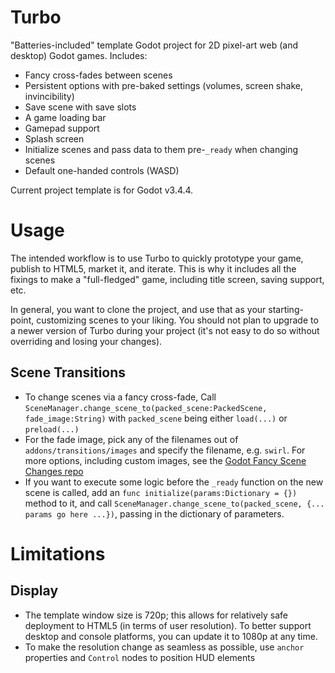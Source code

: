 # Turbo

"Batteries-included" template Godot project for 2D pixel-art web (and desktop) Godot games. Includes:

- Fancy cross-fades between scenes
- Persistent options with pre-baked settings (volumes, screen shake, invincibility)
- Save scene with save slots
- A game loading bar
- Gamepad support
- Splash screen
- Initialize scenes and pass data to them pre-`_ready` when changing scenes
- Default one-handed controls (WASD)

Current project template is for Godot v3.4.4.

# Usage

The intended workflow is to use Turbo to quickly prototype your game, publish to HTML5, market it, and iterate. This is why it includes all the fixings to make a "full-fledged" game, including title screen, saving support, etc.

In general, you want to clone the project, and use that as your starting-point, customizing scenes to your liking. You should not plan to upgrade to a newer version of Turbo during your project (it's not easy to do so without overriding and losing your changes).

## Scene Transitions

- To change scenes via a fancy cross-fade, Call `SceneManager.change_scene_to(packed_scene:PackedScene, fade_image:String)` with `packed_scene` being either `load(...)` or `preload(...)`
- For the fade image, pick any of the filenames out of `addons/transitions/images` and specify the filename, e.g. `swirl`. For more options, including custom images, see the [Godot Fancy Scene Changes repo](https://github.com/nightblade9/godot-fancy-scene-changes)
- If you want to execute some logic before the `_ready` function on the new scene is called, add an `func initialize(params:Dictionary = {})` method to it, and call `SceneManager.change_scene_to(packed_scene, {... params go here ...})`, passing in the dictionary of parameters.

# Limitations

## Display ##

- The template window size is 720p; this allows for relatively safe deployment to HTML5 (in terms of user resolution). To better support desktop and console platforms, you can update it to 1080p at any time. 
- To make the resolution change as seamless as possible, use `anchor` properties and `Control` nodes to position HUD elements
